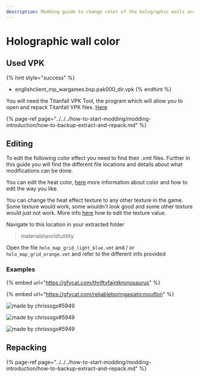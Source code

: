 ```yaml
---
description: Modding guide to change color of the holographic walls around the map
---
```


# Holographic wall color

## Used VPK

{% hint style="success" %}
* englishclient\_mp\_wargames.bsp.pak000\_dir.vpk
{% endhint %}

You will need the Titanfall VPK Tool, the program which will allow you to open and repack Titanfall VPK files. [Here](https://noskill.gitbook.io/titanfall2/how-to-start-modding/modding-tools)

{% page-ref page="../../../how-to-start-modding/modding-introduction/how-to-backup-extract-and-repack.md" %}

## Editing <a id="editing"></a>

To edit the following color effect you need to find their .vmt files. Further in this guide you will find the different file locations and details about what modifications can be done.

You can edit the heat color, [here](https://noskill.gitbook.io/titanfall2/information/textures/colors/color-and-texture-info#usdlayercolor) more information about color and how to edit the way you like.

You can change the heat effect texture to any other texture in the game. Some texture would work, some wouldn't look good and some other texture would just not work. More info [here](https://wanty5883.gitbook.io/titanfall2/information/color-and-texture-info#usdtexture2-and-usdbasetexture) how to edit the texture value.

Navigate to this location in your extracted folder

> materials\world\utility

Open the file `holo_map_grid_light_blue.vmt` and / or `holo_map_grid_orange.vmt` and refer to the different info provided

### Examples

{% embed url="https://gfycat.com/thriftyfaintkronosaurus" %}

{% embed url="https://gfycat.com/reliableboringasiaticmouflon" %}

![made by chrisssgx\#5949](https://raw.githubusercontent.com/Wanty5883/Titanfall2/master/picture/WarGames%20-%20Holographic%20wall%20color1.png)

![made by chrisssgx\#5949](https://raw.githubusercontent.com/Wanty5883/Titanfall2/master/picture/WarGames%20-%20Holographic%20wall%20color2.png)

![made by chrisssgx\#5949](https://raw.githubusercontent.com/Wanty5883/Titanfall2/master/picture/WarGames%20-%20Holographic%20wall%20color3.png)

## Repacking

{% page-ref page="../../../how-to-start-modding/modding-introduction/how-to-backup-extract-and-repack.md" %}

